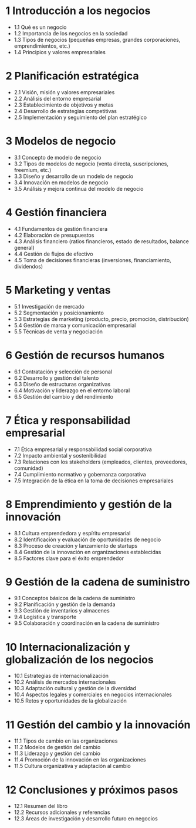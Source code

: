 # 1 Introducción a los negocios
- 1.1 Qué es un negocio
- 1.2 Importancia de los negocios en la sociedad
- 1.3 Tipos de negocios (pequeñas empresas, grandes corporaciones, emprendimientos, etc.)
- 1.4 Principios y valores empresariales

# 2 Planificación estratégica
- 2.1 Visión, misión y valores empresariales
- 2.2 Análisis del entorno empresarial
- 2.3 Establecimiento de objetivos y metas
- 2.4 Desarrollo de estrategias competitivas
- 2.5 Implementación y seguimiento del plan estratégico

# 3 Modelos de negocio
- 3.1 Concepto de modelo de negocio
- 3.2 Tipos de modelos de negocio (venta directa, suscripciones, freemium, etc.)
- 3.3 Diseño y desarrollo de un modelo de negocio
- 3.4 Innovación en modelos de negocio
- 3.5 Análisis y mejora continua del modelo de negocio

# 4 Gestión financiera
- 4.1 Fundamentos de gestión financiera
- 4.2 Elaboración de presupuestos
- 4.3 Análisis financiero (ratios financieros, estado de resultados, balance general)
- 4.4 Gestión de flujos de efectivo
- 4.5 Toma de decisiones financieras (inversiones, financiamiento, dividendos)

# 5 Marketing y ventas
- 5.1 Investigación de mercado
- 5.2 Segmentación y posicionamiento
- 5.3 Estrategias de marketing (producto, precio, promoción, distribución)
- 5.4 Gestión de marca y comunicación empresarial
- 5.5 Técnicas de venta y negociación

# 6 Gestión de recursos humanos
- 6.1 Contratación y selección de personal
- 6.2 Desarrollo y gestión del talento
- 6.3 Diseño de estructuras organizativas
- 6.4 Motivación y liderazgo en el entorno laboral
- 6.5 Gestión del cambio y del rendimiento

# 7 Ética y responsabilidad empresarial
- 7.1 Ética empresarial y responsabilidad social corporativa
- 7.2 Impacto ambiental y sostenibilidad
- 7.3 Relaciones con los stakeholders (empleados, clientes, proveedores, comunidad)
- 7.4 Cumplimiento normativo y gobernanza corporativa
- 7.5 Integración de la ética en la toma de decisiones empresariales

# 8 Emprendimiento y gestión de la innovación
- 8.1 Cultura emprendedora y espíritu empresarial
- 8.2 Identificación y evaluación de oportunidades de negocio
- 8.3 Proceso de creación y lanzamiento de startups
- 8.4 Gestión de la innovación en organizaciones establecidas
- 8.5 Factores clave para el éxito emprendedor

# 9 Gestión de la cadena de suministro
- 9.1 Conceptos básicos de la cadena de suministro
- 9.2 Planificación y gestión de la demanda
- 9.3 Gestión de inventarios y almacenes
- 9.4 Logística y transporte
- 9.5 Colaboración y coordinación en la cadena de suministro

# 10 Internacionalización y globalización de los negocios
-   10.1 Estrategias de internacionalización
-   10.2 Análisis de mercados internacionales
-   10.3 Adaptación cultural y gestión de la diversidad
-   10.4 Aspectos legales y comerciales en negocios internacionales
-   10.5 Retos y oportunidades de la globalización

# 11 Gestión del cambio y la innovación
-   11.1 Tipos de cambio en las organizaciones
-   11.2 Modelos de gestión del cambio
-   11.3 Liderazgo y gestión del cambio
-   11.4 Promoción de la innovación en las organizaciones
-   11.5 Cultura organizativa y adaptación al cambio

# 12 Conclusiones y próximos pasos
-   12.1 Resumen del libro
-   12.2 Recursos adicionales y referencias
-   12.3 Áreas de investigación y desarrollo futuro en negocios
